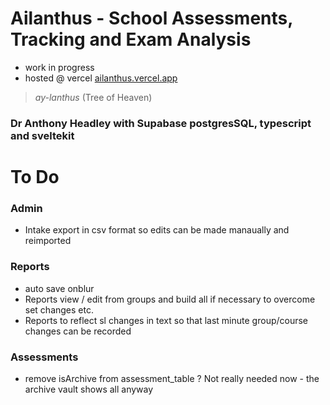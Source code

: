 # Ailanthus - School Assessments, Tracking and Exam Analysis

- work in progress
- hosted @ vercel [ailanthus.vercel.app](https://ailanthus.vercel.app)

> *ay-lanthus* (Tree of Heaven)

### Dr Anthony Headley with Supabase postgresSQL, typescript and sveltekit

# To Do

### Admin

- Intake export in csv format so edits can be made manaually and reimported


### Reports

- auto save onblur
- Reports view / edit from groups and build all if necessary to overcome set changes etc.
- Reports to reflect sl changes in text so that last minute group/course changes can be recorded

### Assessments

- remove isArchive from assessment_table ? Not really needed now - the archive vault shows all anyway
 
